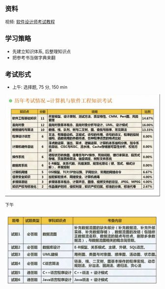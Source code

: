 ## 资料

视频: [软件设计师考试教程](https://www.bilibili.com/video/av19665344)

## 学习策略

+ 先建立知识体系, 后整理知识点
+ 把参考书当做字典来翻

## 考试形式

+ 上午: 选择题, 75 分, 150 min

![image-20210411103742162](../image-20210411103742162.png)

下午

![image-20210411103926539](../image-20210411103926539.png)

